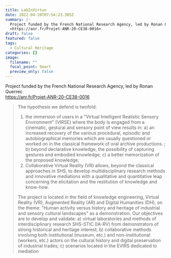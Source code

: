 ```yaml
---
title: LabInVirtuo
date: 2022-04-20T07:54:23.385Z
summary: |-
  Project funded by the French National Research Agency, led by Ronan Querrec\
  <https://anr.fr/Projet-ANR-20-CE38-0016>
draft: false
featured: false
tags:
  - Cultural Heritage
categories: []
image:
  filename: ""
  focal_point: Smart
  preview_only: false
---
```

Project funded by the French National Research Agency, led by Ronan Querrec\
<https://anr.fr/Projet-ANR-20-CE38-0016>



> The hypothesis we defend is twofold:
>
> 1. the immersion of users in a "Virtual Intelligent Realistic Sensory Environment" (VIRSE) where the body is engaged from a cinematic, gestural and sensory point of view results in:
>    a) an increased recovery of the various procedural, episodic and autobiographical memories which are usually questioned or worked on in the classical framework of oral archive productions. ;
>    b) beyond declarative knowledge, the possibility of capturing gestures and embodied knowledge;
>    c) a better memorization of the proposed knowledge;
> 2. Collaborative Virtual Reality (VR) allows, beyond the classical approaches in SHS, to develop multidisciplinary research methods and innovative mediations with a qualitative and quantitative leap concerning the elicitation and the restitution of knowledge and know-how.
>
> The project is located in the field of knowledge engineering, Virtual Reality (VR), Augmented Reality (AR) and Digital Humanities (DH), on the theme: "Human activity versus history and heritage of industrial and sensory cultural landscapes" as a demonstration.
> Our objectives are to develop and validate: a) virtual laboratories and methods of interdisciplinary research SHS-STIC (IA-RV) from demonstrators of strong historical and heritage interest; b) collaborative methods involving both institutional (museum, etc.) and non-institutional (workers, etc.) actors on the cultural history and digital preservation of industrial trades; c) scenarios located in the EVIRS dedicated to mediation